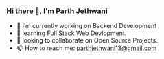 ### Hi there 👋, I'm Parth Jethwani

<!-- **parthj007/parthj007** is a ✨ _special_ ✨ repository because its `README.md` (this file) appears on your GitHub profile. 

Here are some ideas to get you started:-->

- 🔭 I’m currently working on Backend Development
- 🌱 learning Full Stack Web Devlopment.
- 👯 looking to collaborate on Open Source Projects.
- 📫 How to reach me: parthjethwani13@gmail.com


